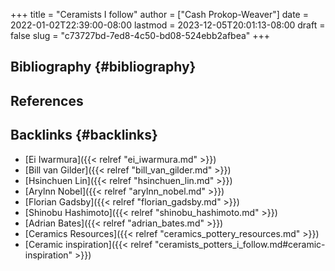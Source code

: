 +++
title = "Ceramists I follow"
author = ["Cash Prokop-Weaver"]
date = 2022-01-02T22:39:00-08:00
lastmod = 2023-12-05T20:01:13-08:00
draft = false
slug = "c73727bd-7ed8-4c50-bd08-524ebb2afbea"
+++

## Bibliography {#bibliography}

## References

<style>.csl-entry{text-indent: -1.5em; margin-left: 1.5em;}</style><div class="csl-bib-body">
</div>


## Backlinks {#backlinks}

-   [Ei Iwarmura]({{< relref "ei_iwarmura.md" >}})
-   [Bill van Gilder]({{< relref "bill_van_gilder.md" >}})
-   [Hsinchuen Lin]({{< relref "hsinchuen_lin.md" >}})
-   [Arylnn Nobel]({{< relref "arylnn_nobel.md" >}})
-   [Florian Gadsby]({{< relref "florian_gadsby.md" >}})
-   [Shinobu Hashimoto]({{< relref "shinobu_hashimoto.md" >}})
-   [Adrian Bates]({{< relref "adrian_bates.md" >}})
-   [Ceramics Resources]({{< relref "ceramics_pottery_resources.md" >}})
-   [Ceramic inspiration]({{< relref "ceramists_potters_i_follow.md#ceramic-inspiration" >}})
